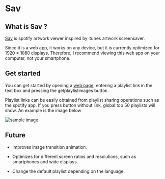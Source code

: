# Sav

## What is Sav ?

[Sav](https://spotify-artwork-app.vercel.app/) is spotify artwork viewer inspired by itunes artwork screensaver. 

Since it is a web app, it works on any device, but it is currently optimized for 1920 * 1080 displays. Therefore, I recommend viewing this web app on your computer, not your smartphone.

## Get started

You can get started by opening a [web page](https://spotify-artwork-app.vercel.app/), entering a playlist link in the text box and pressing the getplaylistimages button. 

Playlist links can be easily obtained from playlist sharing operations such as the spotify app. If you press button without link, global top 50 playlists will show. An example is the image below

![sample image](https://user-images.githubusercontent.com/61040486/115978381-d66e0780-a5b9-11eb-81bd-cceb786b9814.gif)

## Future

- Improves image transition animation.

- Optimizes for different screen ratios and resolutions, such as smartphones and wide displays.

- Change the default playlist depending on the language.
